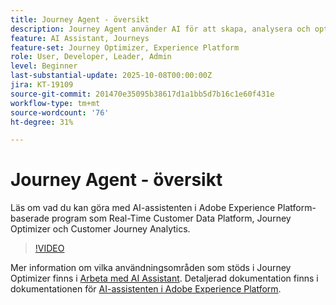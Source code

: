 ```yaml
---
title: Journey Agent - översikt
description: Journey Agent använder AI för att skapa, analysera och optimera B2B/B2C-resor via ett konversationsgränssnitt.
feature: AI Assistant, Journeys
feature-set: Journey Optimizer, Experience Platform
role: User, Developer, Leader, Admin
level: Beginner
last-substantial-update: 2025-10-08T00:00:00Z
jira: KT-19109
source-git-commit: 201470e35095b38617d1a1bb5d7b16c1e60f431e
workflow-type: tm+mt
source-wordcount: '76'
ht-degree: 31%

---
```


# Journey Agent - översikt

Läs om vad du kan göra med AI-assistenten i Adobe Experience Platform-baserade program som Real-Time Customer Data Platform, Journey Optimizer och Customer Journey Analytics.

>[!VIDEO](https://video.tv.adobe.com/v/3429845/?learn=on)

Mer information om vilka användningsområden som stöds i Journey Optimizer finns i [Arbeta med AI Assistant](https://experienceleague.adobe.com/en/docs/journey-optimizer/using/get-started/ai-assistant). Detaljerad dokumentation finns i dokumentationen för [AI-assistenten i Adobe Experience Platform](https://experienceleague.adobe.com/en/docs/experience-platform/ai-assistant/home).

